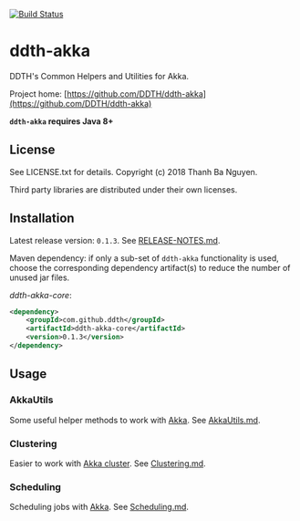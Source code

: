 [![Build Status](https://travis-ci.org/DDTH/ddth-akka.svg?branch=master)](https://travis-ci.org/DDTH/ddth-akka)

# ddth-akka

DDTH's Common Helpers and Utilities for Akka.

Project home:
[https://github.com/DDTH/ddth-akka](https://github.com/DDTH/ddth-akka)

**`ddth-akka` requires Java 8+**


## License

See LICENSE.txt for details. Copyright (c) 2018 Thanh Ba Nguyen.

Third party libraries are distributed under their own licenses.


## Installation

Latest release version: `0.1.3`. See [RELEASE-NOTES.md](RELEASE-NOTES.md).

Maven dependency: if only a sub-set of `ddth-akka` functionality is used, choose the corresponding
dependency artifact(s) to reduce the number of unused jar files.

*ddth-akka-core*:

```xml
<dependency>
    <groupId>com.github.ddth</groupId>
    <artifactId>ddth-akka-core</artifactId>
    <version>0.1.3</version>
</dependency>
```


## Usage

### AkkaUtils

Some useful helper methods to work with [Akka](https://akka.io). See [AkkaUtils.md](AkkaUtils.md).


### Clustering

Easier to work with [Akka cluster](https://doc.akka.io/docs/akka/2.5/index-cluster.html). See [Clustering.md](Clustering.md).


### Scheduling

Scheduling jobs with [Akka](https://akka.io). See [Scheduling.md](Scheduling.md).
